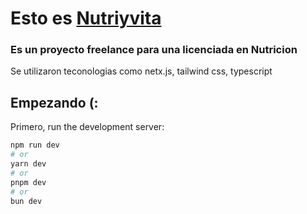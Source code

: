 
# Esto es [Nutriyvita](www.nutriyvita.com.ar)

### Es un proyecto freelance para una licenciada en Nutricion

Se utilizaron teconologias como netx.js, tailwind css, typescript

## Empezando (:

Primero, run the development server:

```bash
npm run dev
# or
yarn dev
# or
pnpm dev
# or
bun dev
```
